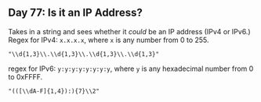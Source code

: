 ## Day 77: Is it an IP Address? 
Takes in a string and sees whether it *could* be an IP address (IPv4 or IPv6.)
Regex for IPv4: `x.x.x.x`, where `x` is any number from 0 to 255. 
```regexp
"\\d{1,3}\\.\\d{1,3}\\.\\d{1,3}\\.\\d{1,3}"
```
regex for IPv6: `y:y:y:y:y:y:y:y`, where `y` is any hexadecimal number from 0 to 0xFFFF. 
```regexp
"(([\\dA-F]{1,4}):){7}\\2"
```